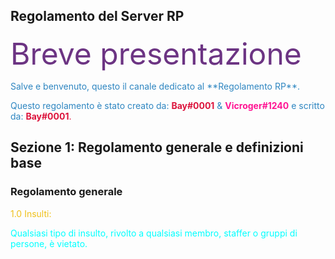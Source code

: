 <title>Benvenuto nella Home Page del Server RP di proprietà Elite S.r.l</title>

<h2>Regolamento del Server RP</h2>

<font size="18"><span style="color:#6C3483">Breve presentazione</span></font>
<p><span style="color:#2E86C1">Salve e benvenuto, questo il canale dedicato al **Regolamento RP**. </span></p>
<p><span style="color:#2E86C1">Questo regolamento è stato creato da: <span style="color:#DC143C"><b>Bay#0001</b></span> & <span style="color:#FF1493"><b>Vicroger#1240</b></span> e scritto da: <span style="color:#DC143C"><b>Bay#0001</b>.</span></span></p>

<h2>Sezione 1: Regolamento generale e definizioni base</h2>

<h3>Regolamento generale</h2>


<span style="color:#EFC01A">1.0 Insulti:</span>
<p><span style="color:#00FFFF">Qualsiasi tipo di insulto, rivolto a qualsiasi membro, staffer o gruppi di persone, è vietato.</p>
